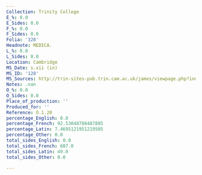 ```yaml
---
Collection: Trinity College
E_%: 0.0
E_Sides: 0.0
F_%: 0.0
F_Sides: 0.0
Folia: '328'
Headnote: MEDICA.
L_%: 0.0
L_Sides: 0.0
Location: Cambridge
MS_Date: s.xii (in)
MS_ID: '128'
MS_Sources: http://trin-sites-pub.trin.cam.ac.uk/james/viewpage.php?index=512
Notes: .nan
O_%: 0.0
O_Sides: 0.0
Place_of_production: ''
Produced_for: ''
Reference: O.1.20
percentage_English: 0.0
percentage_French: 92.53048780487805
percentage_Latin: 7.4695121951219505
percentage_Other: 0.0
total_sides_English: 0.0
total_sides_French: 607.0
total_sides_Latin: 49.0
total_sides_Other: 0.0

---
```

